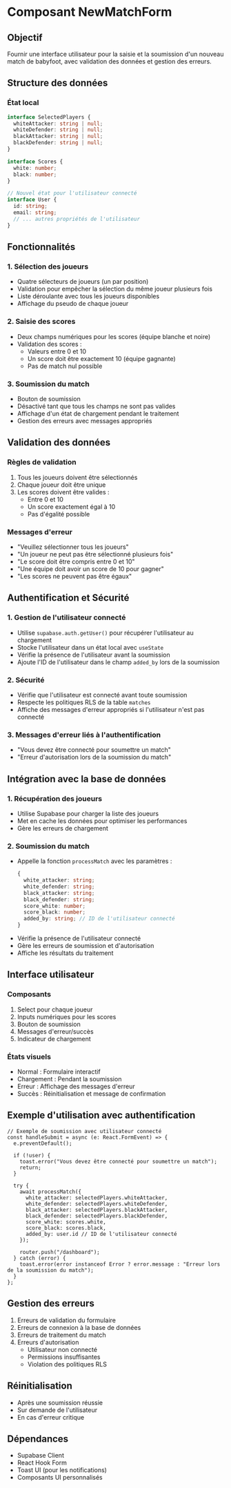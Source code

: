 # Composant NewMatchForm

## Objectif
Fournir une interface utilisateur pour la saisie et la soumission d'un nouveau match de babyfoot, avec validation des données et gestion des erreurs.

## Structure des données

### État local
```typescript
interface SelectedPlayers {
  whiteAttacker: string | null;
  whiteDefender: string | null;
  blackAttacker: string | null;
  blackDefender: string | null;
}

interface Scores {
  white: number;
  black: number;
}

// Nouvel état pour l'utilisateur connecté
interface User {
  id: string;
  email: string;
  // ... autres propriétés de l'utilisateur
}
```

## Fonctionnalités

### 1. Sélection des joueurs
- Quatre sélecteurs de joueurs (un par position)
- Validation pour empêcher la sélection du même joueur plusieurs fois
- Liste déroulante avec tous les joueurs disponibles
- Affichage du pseudo de chaque joueur

### 2. Saisie des scores
- Deux champs numériques pour les scores (équipe blanche et noire)
- Validation des scores :
  - Valeurs entre 0 et 10
  - Un score doit être exactement 10 (équipe gagnante)
  - Pas de match nul possible

### 3. Soumission du match
- Bouton de soumission
- Désactivé tant que tous les champs ne sont pas valides
- Affichage d'un état de chargement pendant le traitement
- Gestion des erreurs avec messages appropriés

## Validation des données

### Règles de validation
1. Tous les joueurs doivent être sélectionnés
2. Chaque joueur doit être unique
3. Les scores doivent être valides :
   - Entre 0 et 10
   - Un score exactement égal à 10
   - Pas d'égalité possible

### Messages d'erreur
- "Veuillez sélectionner tous les joueurs"
- "Un joueur ne peut pas être sélectionné plusieurs fois"
- "Le score doit être compris entre 0 et 10"
- "Une équipe doit avoir un score de 10 pour gagner"
- "Les scores ne peuvent pas être égaux"

## Authentification et Sécurité

### 1. Gestion de l'utilisateur connecté
- Utilise `supabase.auth.getUser()` pour récupérer l'utilisateur au chargement
- Stocke l'utilisateur dans un état local avec `useState`
- Vérifie la présence de l'utilisateur avant la soumission
- Ajoute l'ID de l'utilisateur dans le champ `added_by` lors de la soumission

### 2. Sécurité
- Vérifie que l'utilisateur est connecté avant toute soumission
- Respecte les politiques RLS de la table `matches`
- Affiche des messages d'erreur appropriés si l'utilisateur n'est pas connecté

### 3. Messages d'erreur liés à l'authentification
- "Vous devez être connecté pour soumettre un match"
- "Erreur d'autorisation lors de la soumission du match"

## Intégration avec la base de données

### 1. Récupération des joueurs
- Utilise Supabase pour charger la liste des joueurs
- Met en cache les données pour optimiser les performances
- Gère les erreurs de chargement

### 2. Soumission du match
- Appelle la fonction `processMatch` avec les paramètres :
  ```typescript
  {
    white_attacker: string;
    white_defender: string;
    black_attacker: string;
    black_defender: string;
    score_white: number;
    score_black: number;
    added_by: string; // ID de l'utilisateur connecté
  }
  ```
- Vérifie la présence de l'utilisateur connecté
- Gère les erreurs de soumission et d'autorisation
- Affiche les résultats du traitement

## Interface utilisateur

### Composants
1. Select pour chaque joueur
2. Inputs numériques pour les scores
3. Bouton de soumission
4. Messages d'erreur/succès
5. Indicateur de chargement

### États visuels
- Normal : Formulaire interactif
- Chargement : Pendant la soumission
- Erreur : Affichage des messages d'erreur
- Succès : Réinitialisation et message de confirmation

## Exemple d'utilisation avec authentification
```tsx
// Exemple de soumission avec utilisateur connecté
const handleSubmit = async (e: React.FormEvent) => {
  e.preventDefault();
  
  if (!user) {
    toast.error("Vous devez être connecté pour soumettre un match");
    return;
  }

  try {
    await processMatch({
      white_attacker: selectedPlayers.whiteAttacker,
      white_defender: selectedPlayers.whiteDefender,
      black_attacker: selectedPlayers.blackAttacker,
      black_defender: selectedPlayers.blackDefender,
      score_white: scores.white,
      score_black: scores.black,
      added_by: user.id // ID de l'utilisateur connecté
    });
    
    router.push("/dashboard");
  } catch (error) {
    toast.error(error instanceof Error ? error.message : "Erreur lors de la soumission du match");
  }
};
```

## Gestion des erreurs
1. Erreurs de validation du formulaire
2. Erreurs de connexion à la base de données
3. Erreurs de traitement du match
4. Erreurs d'autorisation
   - Utilisateur non connecté
   - Permissions insuffisantes
   - Violation des politiques RLS

## Réinitialisation
- Après une soumission réussie
- Sur demande de l'utilisateur
- En cas d'erreur critique

## Dépendances
- Supabase Client
- React Hook Form
- Toast UI (pour les notifications)
- Composants UI personnalisés 